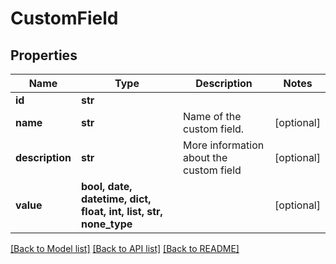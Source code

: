 # CustomField


## Properties
Name | Type | Description | Notes
------------ | ------------- | ------------- | -------------
**id** | **str** |  | 
**name** | **str** | Name of the custom field. | [optional] 
**description** | **str** | More information about the custom field | [optional] 
**value** | **bool, date, datetime, dict, float, int, list, str, none_type** |  | [optional] 

[[Back to Model list]](../../README.md#documentation-for-models) [[Back to API list]](../../README.md#documentation-for-api-endpoints) [[Back to README]](../../README.md)


